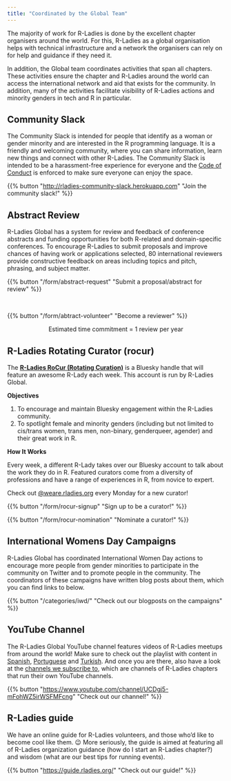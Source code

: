 ```yaml
---
title: "Coordinated by the Global Team"
---
```


The majority of work for R-Ladies is done by the excellent chapter organisers around the world. 
For this, R-Ladies as a global organisation helps with technical infrastructure and a network the organisers can rely on for help and guidance if they need it.

In addition, the Global team coordinates activities that span all chapters. 
These activities ensure the chapter and R-Ladies around the world can access the international network and aid that exists for the community.
In addition, many of the activities facilitate visibility of R-Ladies actions and minority genders in tech and R in particular.


## Community Slack
The Community Slack is intended for people that identify as a woman or gender minority and are interested in the R programming language.
It is a friendly and welcoming community, where you can share information, learn new things and connect with other R-Ladies.
The Community Slack is intended to be a harassment-free experience for everyone and the [Code of Conduct](coc/) is enforced to make sure everyone can enjoy the space.

{{% button "http://rladies-community-slack.herokuapp.com" "Join the community slack!" %}}

## Abstract Review
R-Ladies Global has a system for review and feedback of conference abstracts and funding opportunities for both R-related and domain-specific conferences. 
To encourage R-Ladies to submit proposals and improve chances of having work or applications selected, 80 international reviewers provide constructive feedback on areas including topics and pitch, phrasing, and subject matter. 

{{% button "/form/abstract-request" "Submit a proposal/abstract for review" %}}

<br>

{{% button "/form/abtract-volunteer" "Become a reviewer" %}}

<center>
Estimated time commitment = 1 review per year
</center>

## R-Ladies Rotating Curator (rocur)
The **[R-Ladies RoCur (Rotating Curation)](https://bsky.app/profile/weare.rladies.org)** is a Bluesky handle that will feature an awesome R-Lady each week. This account is run by R-Ladies Global.      
  
**Objectives**  
  
1. To encourage and maintain Bluesky engagement within the R-Ladies community.    
2. To spotlight female and minority genders (including but not limited to cis/trans women, trans men, non-binary, genderqueer, agender) and their great work in R.   
  
**How It Works**  
  
Every week, a different R-Lady takes over our Bluesky account to talk about the work they do in R. Featured curators come from a diversity of professions and have a range of experiences in R, from novice to expert.  

Check out [@weare.rladies.org](https://bsky.app/profile/weare.rladies.org) every Monday for a new curator!    

{{% button "/form/rocur-signup" "Sign up to be a curator!" %}}

{{% button "/form/rocur-nomination" "Nominate a curator!" %}}


## International Womens Day Campaigns
R-Ladies Global has coordinated International Women Day actions to encourage more people from gender minorities to participate in the community on Twitter and to promote people in the community. 
The coordinators of these campaigns have written blog posts about them, which you can find links to below.


{{% button "/categories/iwd/" "Check out our blogposts on the campaigns" %}}

## YouTube Channel
The R-Ladies Global YouTube channel features videos of R-Ladies meetups from around the world!
Make sure to check out the playlist with content in [Spanish](https://www.youtube.com/watch?v=lZICjcX7O0U&list=PLPwprT5wdzX54jSqytthvi3NKZHk1Aiuq), [Portuguese](https://www.youtube.com/watch?v=NkahvnQizp0&list=PLPwprT5wdzX75DU9MwCc_rkOO4K2rVR73) and [Turkish](https://www.youtube.com/watch?v=ykmoy3AO_qI&list=PLPwprT5wdzX7_OcP-QjajzQtIZCZ-0TVN).
And once you are there, also have a look at the [channels we subscribe to](https://www.youtube.com/c/RLadiesGlobal/channels), which are channels of R-Ladies chapters that run their own YouTube channels.

{{% button "https://www.youtube.com/channel/UCDgj5-mFohWZ5irWSFMFcng" "Check out our channel!" %}}

## R-Ladies guide

We have an online guide for R-Ladies volunteers, and those who’d like to become cool like them. 😉 More seriously, the guide is aimed at featuring all of R-Ladies organization guidance (how do I start an R-Ladies chapter?) and wisdom (what are our best tips for running events).

{{% button "https://guide.rladies.org/" "Check out our guide!" %}}